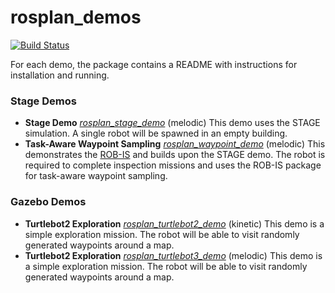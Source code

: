 # rosplan_demos

[![Build Status](https://travis-ci.com/KCL-Planning/rosplan_demos.svg?branch=master)](https://travis-ci.com/KCL-Planning/rosplan_demos)

For each demo, the package contains a README with instructions for installation and running.

### Stage Demos
- **Stage Demo** [*rosplan_stage_demo*](tree/master/rosplan_stage_demo) (melodic) This demo uses the STAGE simulation. A single robot will be spawned in an empty building.
- **Task-Aware Waypoint Sampling** [*rosplan_waypoint_demo*](tree/master/rosplan_waypoint_demo) (melodic) This demonstrates the [ROB-IS](https://github.com/sarah-keren/ROB-IS) and builds upon the STAGE demo. The robot is required to complete inspection missions and uses the ROB-IS package for task-aware waypoint sampling.

### Gazebo Demos
- **Turtlebot2 Exploration** [*rosplan_turtlebot2_demo*](tree/master/rosplan_turtlebot2_demo) (kinetic) This demo is a simple exploration mission. The robot will be able to visit randomly generated waypoints around a map.
- **Turtlebot2 Exploration** [*rosplan_turtlebot3_demo*](tree/master/rosplan_turtlebot3_demo) (melodic) This demo is a simple exploration mission. The robot will be able to visit randomly generated waypoints around a map.
